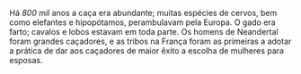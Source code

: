 ﻿Há *800 mil* anos a caça era abundante; muitas espécies de cervos, bem como elefantes e hipopótamos, perambulavam pela Europa. O gado era farto; cavalos e lobos estavam em toda parte. Os homens de Neandertal foram grandes caçadores, e as tribos na França foram as primeiras a adotar a prática de dar aos caçadores de maior êxito a escolha de mulheres para esposas.
